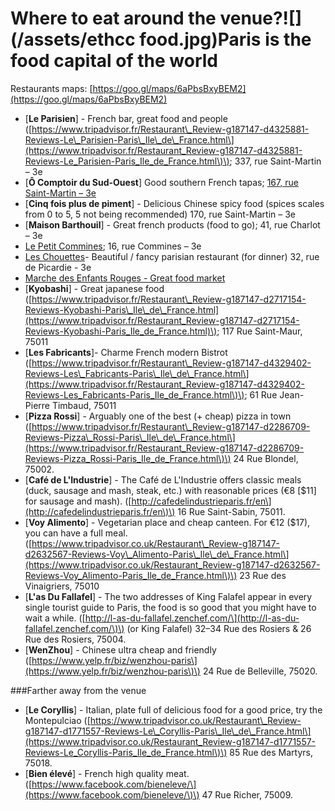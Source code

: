 # Where to eat around the venue?![](/assets/ethcc food.jpg)Paris is the food capital of the world

Restaurants maps: [https://goo.gl/maps/6aPbsBxyBEM2](https://goo.gl/maps/6aPbsBxyBEM2)

* \[**Le Parisien**\] - French bar, great food and people \([https://www.tripadvisor.fr/Restaurant\_Review-g187147-d4325881-Reviews-Le\_Parisien-Paris\_Ile\_de\_France.html\](https://www.tripadvisor.fr/Restaurant_Review-g187147-d4325881-Reviews-Le_Parisien-Paris_Ile_de_France.html\)\); 337, rue Saint-Martin – 3e
* \[**Ô Comptoir du Sud-Ouest**\] Good southern French tapas; [167, rue Saint-Martin – 3e](https://www.google.fr/maps/place/167+Rue+Saint-Martin,+75003+Paris/data=!4m2!3m1!1s0x47e66e1bc0439827:0xf89dacccb39b702a?sa=X&ved=0ahUKEwjC2eHMsI7WAhXLhRoKHR_VBp8Q8gEIJjAA)
* \[**Cinq fois plus de piment**\] - Delicious Chinese spicy food \(spices scales from 0 to 5, 5 not being recommended\) 170, rue Saint-Martin – 3e
* \[**Maison Barthouil**\] - Great french products \(food to go\); 41, rue Charlot – 3e
* [Le Petit Commines](http://po.st/CKwNpu); 16, rue Commines – 3e
* [Les Chouettes](http://www.restaurant-les-chouettes-paris.fr/)- Beautiful / fancy parisian restaurant \(for dinner\) 32, rue de Picardie - 3e
* [Marche des Enfants Rouges - Great food market](https://www.tripadvisor.fr/Attraction_Review-g187147-d2355662-Reviews-Marche_des_Enfants_Rouges-Paris_Ile_de_France.html)
* \[**Kyobashi**\] - Great japanese food \([https://www.tripadvisor.fr/Restaurant\_Review-g187147-d2717154-Reviews-Kyobashi-Paris\_Ile\_de\_France.html](https://www.tripadvisor.fr/Restaurant_Review-g187147-d2717154-Reviews-Kyobashi-Paris_Ile_de_France.html)\); 117 Rue Saint-Maur, 75011
* \[**Les Fabricants**\]- Charme French modern Bistrot \([https://www.tripadvisor.fr/Restaurant\_Review-g187147-d4329402-Reviews-Les\_Fabricants-Paris\_Ile\_de\_France.html\](https://www.tripadvisor.fr/Restaurant_Review-g187147-d4329402-Reviews-Les_Fabricants-Paris_Ile_de_France.html\)\); 61 Rue Jean-Pierre Timbaud, 75011
* \[**Pizza Rossi**\] - Arguably one of the best \(+ cheap\) pizza in town \([https://www.tripadvisor.fr/Restaurant\_Review-g187147-d2286709-Reviews-Pizza\_Rossi-Paris\_Ile\_de\_France.html\](https://www.tripadvisor.fr/Restaurant_Review-g187147-d2286709-Reviews-Pizza_Rossi-Paris_Ile_de_France.html\)\) 24 Rue Blondel, 75002.
* \[**Café de L'Industrie**\] - The Café de L'Industrie offers classic meals \(duck, sausage and mash, steak, etc.\) with reasonable prices \(€8 \[$11\] for sausage and mash\). \([http://cafedelindustrieparis.fr/en\](http://cafedelindustrieparis.fr/en\)\) 16 Rue Saint-Sabin, 75011.
* \[**Voy Alimento**\] - Vegetarian place and cheap canteen. For €12 \($17\), you can have a full meal. \([https://www.tripadvisor.co.uk/Restaurant\_Review-g187147-d2632567-Reviews-Voy\_Alimento-Paris\_Ile\_de\_France.html\](https://www.tripadvisor.co.uk/Restaurant_Review-g187147-d2632567-Reviews-Voy_Alimento-Paris_Ile_de_France.html\)\) 23 Rue des Vinaigriers, 75010
* \[**L'as Du Fallafel**\] - The two addresses of King Falafel appear in every single tourist guide to Paris, the food is so good that you might have to wait a while. \([http://l-as-du-fallafel.zenchef.com/\](http://l-as-du-fallafel.zenchef.com/\)\) \(or King Falafel\) 32–34 Rue des Rosiers & 26 Rue des Rosiers, 75004.
* \[**WenZhou**\] - Chinese ultra cheap and friendly \([https://www.yelp.fr/biz/wenzhou-paris\](https://www.yelp.fr/biz/wenzhou-paris\)\) 24 Rue de Belleville, 75020.

\#\#\#Farther away from the venue

* \[**Le Coryllis**\] - Italian, plate full of delicious food for a good price, try the Montepulciao \([https://www.tripadvisor.co.uk/Restaurant\_Review-g187147-d1771557-Reviews-Le\_Coryllis-Paris\_Ile\_de\_France.html\](https://www.tripadvisor.co.uk/Restaurant_Review-g187147-d1771557-Reviews-Le_Coryllis-Paris_Ile_de_France.html\)\) 85 Rue des Martyrs, 75018.
* \[**Bien élevé**\] - French high quality meat. \([https://www.facebook.com/bieneleve/\](https://www.facebook.com/bieneleve/\)\) 47 Rue Richer, 75009.



